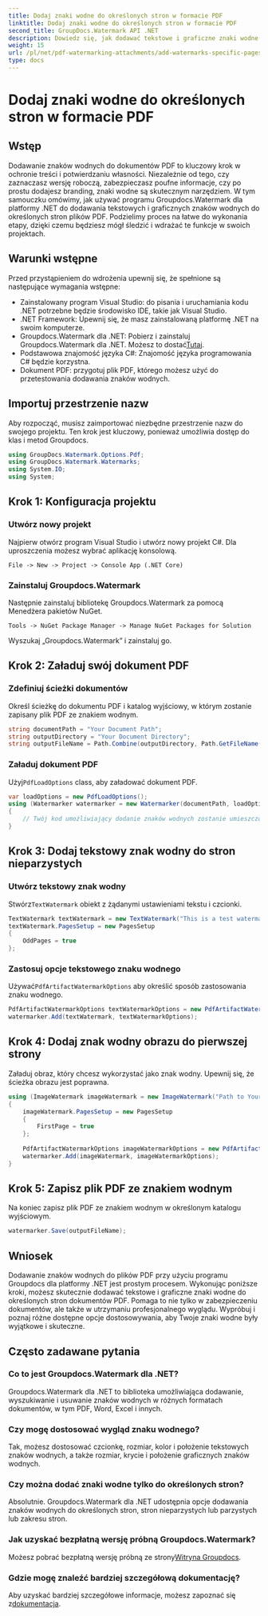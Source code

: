 ```yaml
---
title: Dodaj znaki wodne do określonych stron w formacie PDF
linktitle: Dodaj znaki wodne do określonych stron w formacie PDF
second_title: GroupDocs.Watermark API .NET
description: Dowiedz się, jak dodawać tekstowe i graficzne znaki wodne do określonych stron w plikach PDF przy użyciu narzędzia Groupdocs dla platformy .NET. Postępuj zgodnie z naszym szczegółowym przewodnikiem, aby zabezpieczyć swoje dokumenty.
weight: 15
url: /pl/net/pdf-watermarking-attachments/add-watermarks-specific-pages-pdf/
type: docs
---
```

# Dodaj znaki wodne do określonych stron w formacie PDF

## Wstęp
Dodawanie znaków wodnych do dokumentów PDF to kluczowy krok w ochronie treści i potwierdzaniu własności. Niezależnie od tego, czy zaznaczasz wersję roboczą, zabezpieczasz poufne informacje, czy po prostu dodajesz branding, znaki wodne są skutecznym narzędziem. W tym samouczku omówimy, jak używać programu Groupdocs.Watermark dla platformy .NET do dodawania tekstowych i graficznych znaków wodnych do określonych stron plików PDF. Podzielimy proces na łatwe do wykonania etapy, dzięki czemu będziesz mógł śledzić i wdrażać te funkcje w swoich projektach.
## Warunki wstępne
Przed przystąpieniem do wdrożenia upewnij się, że spełnione są następujące wymagania wstępne:
- Zainstalowany program Visual Studio: do pisania i uruchamiania kodu .NET potrzebne będzie środowisko IDE, takie jak Visual Studio.
- .NET Framework: Upewnij się, że masz zainstalowaną platformę .NET na swoim komputerze.
-  Groupdocs.Watermark dla .NET: Pobierz i zainstaluj Groupdocs.Watermark dla .NET. Możesz to dostać[Tutaj](https://releases.groupdocs.com/Watermark/net/).
- Podstawowa znajomość języka C#: Znajomość języka programowania C# będzie korzystna.
- Dokument PDF: przygotuj plik PDF, którego możesz użyć do przetestowania dodawania znaków wodnych.
## Importuj przestrzenie nazw
Aby rozpocząć, musisz zaimportować niezbędne przestrzenie nazw do swojego projektu. Ten krok jest kluczowy, ponieważ umożliwia dostęp do klas i metod Groupdocs.
```csharp
using GroupDocs.Watermark.Options.Pdf;
using GroupDocs.Watermark.Watermarks;
using System.IO;
using System;
```
## Krok 1: Konfiguracja projektu
### Utwórz nowy projekt
Najpierw otwórz program Visual Studio i utwórz nowy projekt C#. Dla uproszczenia możesz wybrać aplikację konsolową.
```plaintext
File -> New -> Project -> Console App (.NET Core)
```
### Zainstaluj Groupdocs.Watermark
Następnie zainstaluj bibliotekę Groupdocs.Watermark za pomocą Menedżera pakietów NuGet.
```plaintext
Tools -> NuGet Package Manager -> Manage NuGet Packages for Solution
```
Wyszukaj „Groupdocs.Watermark” i zainstaluj go.
## Krok 2: Załaduj swój dokument PDF
### Zdefiniuj ścieżki dokumentów
Określ ścieżkę do dokumentu PDF i katalog wyjściowy, w którym zostanie zapisany plik PDF ze znakiem wodnym.
```csharp
string documentPath = "Your Document Path";
string outputDirectory = "Your Document Directory";
string outputFileName = Path.Combine(outputDirectory, Path.GetFileName(documentPath));
```
### Załaduj dokument PDF
 Użyj`PdfLoadOptions` class, aby załadować dokument PDF.
```csharp
var loadOptions = new PdfLoadOptions();
using (Watermarker watermarker = new Watermarker(documentPath, loadOptions))
{
    // Twój kod umożliwiający dodanie znaków wodnych zostanie umieszczony tutaj
}
```
## Krok 3: Dodaj tekstowy znak wodny do stron nieparzystych
### Utwórz tekstowy znak wodny
 Stwórz`TextWatermark` obiekt z żądanymi ustawieniami tekstu i czcionki.
```csharp
TextWatermark textWatermark = new TextWatermark("This is a test watermark", new Font("Arial", 8));
textWatermark.PagesSetup = new PagesSetup
{
    OddPages = true
};
```
### Zastosuj opcje tekstowego znaku wodnego
 Używać`PdfArtifactWatermarkOptions` aby określić sposób zastosowania znaku wodnego.
```csharp
PdfArtifactWatermarkOptions textWatermarkOptions = new PdfArtifactWatermarkOptions();
watermarker.Add(textWatermark, textWatermarkOptions);
```
## Krok 4: Dodaj znak wodny obrazu do pierwszej strony
Załaduj obraz, który chcesz wykorzystać jako znak wodny. Upewnij się, że ścieżka obrazu jest poprawna.
```csharp
using (ImageWatermark imageWatermark = new ImageWatermark("Path to Your Image"))
{
    imageWatermark.PagesSetup = new PagesSetup
    {
        FirstPage = true
    };
    
    PdfArtifactWatermarkOptions imageWatermarkOptions = new PdfArtifactWatermarkOptions();
    watermarker.Add(imageWatermark, imageWatermarkOptions);
}
```
## Krok 5: Zapisz plik PDF ze znakiem wodnym
Na koniec zapisz plik PDF ze znakiem wodnym w określonym katalogu wyjściowym.
```csharp
watermarker.Save(outputFileName);
```
## Wniosek
Dodawanie znaków wodnych do plików PDF przy użyciu programu Groupdocs dla platformy .NET jest prostym procesem. Wykonując poniższe kroki, możesz skutecznie dodawać tekstowe i graficzne znaki wodne do określonych stron dokumentów PDF. Pomaga to nie tylko w zabezpieczeniu dokumentów, ale także w utrzymaniu profesjonalnego wyglądu. Wypróbuj i poznaj różne dostępne opcje dostosowywania, aby Twoje znaki wodne były wyjątkowe i skuteczne.
## Często zadawane pytania
### Co to jest Groupdocs.Watermark dla .NET?
Groupdocs.Watermark dla .NET to biblioteka umożliwiająca dodawanie, wyszukiwanie i usuwanie znaków wodnych w różnych formatach dokumentów, w tym PDF, Word, Excel i innych.
### Czy mogę dostosować wygląd znaku wodnego?
Tak, możesz dostosować czcionkę, rozmiar, kolor i położenie tekstowych znaków wodnych, a także rozmiar, krycie i położenie graficznych znaków wodnych.
### Czy można dodać znaki wodne tylko do określonych stron?
Absolutnie. Groupdocs.Watermark dla .NET udostępnia opcje dodawania znaków wodnych do określonych stron, stron nieparzystych lub parzystych lub zakresu stron.
### Jak uzyskać bezpłatną wersję próbną Groupdocs.Watermark?
 Możesz pobrać bezpłatną wersję próbną ze strony[Witryna Groupdocs](https://releases.groupdocs.com/).
### Gdzie mogę znaleźć bardziej szczegółową dokumentację?
 Aby uzyskać bardziej szczegółowe informacje, możesz zapoznać się z[dokumentacja](https://tutorials.groupdocs.com/Watermark/net/).